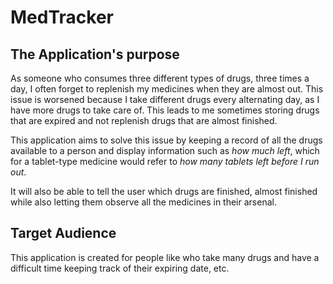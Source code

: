 # MedTracker

## The Application's purpose

As someone who consumes three different types of drugs, three times a day, I often forget to replenish my medicines when they are almost out.
This issue is worsened because I take different drugs every alternating day, as I have more drugs to take care of. This leads to me sometimes storing drugs that are expired and not replenish drugs that are almost finished.

This application aims to solve this issue by keeping a record of all the drugs available to a person and display information such as _how much left_, which for a tablet-type medicine would refer to _how many tablets left before I run out_.

It will also be able to tell the user which drugs are finished, almost finished while also letting them observe all the medicines in their arsenal.

## Target Audience

This application is created for people like who take many drugs and have a difficult time keeping track of their expiring date, etc.
